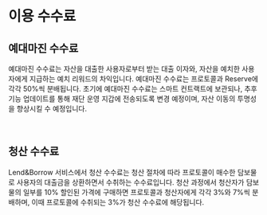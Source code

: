 # 이용 수수료

## 예대마진 수수료

예대마진 수수료는 자산을 대출한 사용자로부터 받는 대출 이자와, 자산을 예치한 사용자에게 지급하는 예치 리워드의 차익입니다. 예대마진 수수료는 프로토콜과 Reserve에 각각 50%씩 분배됩니다. 초기에 예대마진 수수료는 스마트 컨트랙트에 보관되나, 추후 기능 업데이트를 통해 재단 운영 지갑에 전송되도록 변경 예정이며, 자산 이동의 투명성을 향상시킬 수 예정입니다.

<figure><img src="../../.gitbook/assets/스크린샷 2023-01-25 오후 8.19.17.png" alt=""><figcaption></figcaption></figure>

## 청산 수수료

Lend\&Borrow 서비스에서 청산 수수료는 청산 절차에 따라 프로토콜이 매수한 담보물로 사용자의 대출금을 상환하면서 수취하는 수수료입니다. 청산 과정에서 청산자가 담보물의 일부를 10% 할인된 가격에 구매하면 프로토콜과 청산자에게 각각 3%와 7%씩 분배하며, 이때 프로토콜에 수취되는 3%가 청산 수수료에 해당됩니다.
